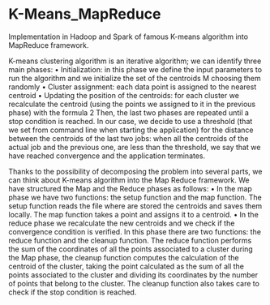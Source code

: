 # K-Means_MapReduce
Implementation in Hadoop and Spark of famous K-means algorithm into MapReduce framework. 

K-means clustering algorithm is an iterative algorithm; we can identify three main phases:
• Initialization: in this phase we define the input parameters to run the algorithm and we initialize the set of the centroids M choosing them randomly
• Cluster assignment: each data point is assigned to the nearest centroid
• Updating the position of the centroids: for each cluster we recalculate the centroid (using the points we assigned to it in the previous phase) with the formula 2
Then, the last two phases are repeated until a stop condition is reached. In our case, we decide to use a threshold (that we set from command line when starting the application) for the distance between the centroids of the last two jobs: when all the centroids of the actual job and the previous one, are less than the threshold, we say that we have reached convergence and the application terminates.

Thanks to the possibility of decomposing the problem into several parts, we can think about K-means algorithm into the Map Reduce framework. We have structured the Map and the Reduce phases as follows:
• In the map phase we have two functions: the setup function and the map function. The setup function reads the file where are stored the centroids and saves them locally. The map function takes a point and assigns it to a centroid.
• In the reduce phase we recalculate the new centroids and we check if the convergence condition is verified. In this phase there are two functions: the reduce function and the cleanup function. The reduce function performs the sum of the coordinates of all the points associated to a cluster during the Map phase, the cleanup function computes the calculation of the centroid of the cluster, taking the point calculated as the sum of all the points associated to the cluster and dividing its coordinates by the number of points that belong to the cluster. The cleanup function also takes care to check if the stop condition is reached.
